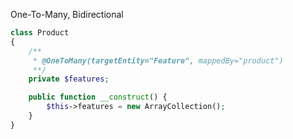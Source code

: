 One-To-Many, Bidirectional
```php
class Product
{
    /**
     * @OneToMany(targetEntity="Feature", mappedBy="product")
     **/
    private $features;

    public function __construct() {
        $this->features = new ArrayCollection();
    }
}
```

